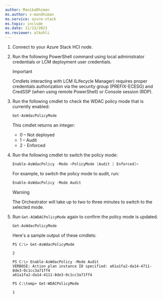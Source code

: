 ```yaml
---
author: ManikaDhiman
ms.author: v-mandhiman
ms.service: azure-stack
ms.topic: include
ms.date: 11/13/2023
ms.reviewer: alkohli
---
```


1. Connect to your Azure Stack HCI node.

1. Run the following PowerShell command using local administrator credentials or LCM deployment user credentials.

   > [!IMPORTANT]
   > Cmdlets interacting with LCM (Lifecycle Manager) requires proper credentials authorization via the security group (PREFIX-ECESG) and CredSSP (when using remote PowerShell) or Console session (RDP).

1. Run the following cmdlet to check the WDAC policy mode that is currently enabled:

   ```powershell
   Get-AsWdacPolicyMode
   ```
   This cmdlet returns an integer:
	
   - 0 – Not deployed
   - 1 – Audit
   - 2 - Enforced

1. Run the following cmdlet to switch the policy mode:

   ```powershell
   Enable-AsWdacPolicy -Mode <PolicyMode [Audit | Enforced]>
   ```
   
   For example, to switch the policy mode to audit, run:

   ```powershell
   Enable-AsWdacPolicy -Mode Audit
   ```

   > [!WARNING]
   > The Orchestrator will take up to two to three minutes to switch to the selected mode.

1. Run `Get-ASWDACPolicyMode` again to confirm the policy mode is updated.

   ```powershell
   Get-AsWdacPolicyMode
   ```

   Here's a sample output of these cmdlets:

   ```azurepowershell
   PS C:\> Get-AsWdacPolicyMode

   2

   PS C:\> Enable-AsWdacPolicy -Mode Audit
   VERBOSE: Action plan instance ID specified: a61a1fa2-da14-4711-8de3-0c1cc3a71ff4
   a61a1fa2-da14-4111-8de3-0c1cc3a71ff4

   PS C:\temp> Get-WDACPolicyMode

   1
   ```
